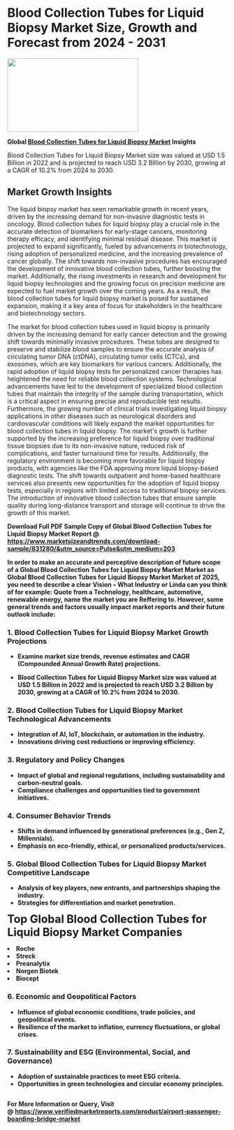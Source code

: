 <H1>Blood Collection Tubes for Liquid Biopsy Market Size, Growth and Forecast from 2024 - 2031</H1><img class="aligncenter size-medium wp-image-584254" src="https://thirdeyenews.in/wp-content/uploads/2024/09/Global-Market-Research-300x168.jpeg" alt="" width="300" height="168" /><p><strong>Global&nbsp;<a href="https://www.marketsizeandtrends.com/download-sample/831280/&amp;utm_source=Pulse&amp;utm_medium=203">Blood Collection Tubes for Liquid Biopsy Market</a> Insights</strong></p><p>Blood Collection Tubes for Liquid Biopsy Market size was valued at USD 1.5 Billion in 2022 and is projected to reach USD 3.2 Billion by 2030, growing at a CAGR of 10.2% from 2024 to 2030.</p><p><h2>Market Growth Insights</h2> <p>The liquid biopsy market has seen remarkable growth in recent years, driven by the increasing demand for non-invasive diagnostic tests in oncology. Blood collection tubes for liquid biopsy play a crucial role in the accurate detection of biomarkers for early-stage cancers, monitoring therapy efficacy, and identifying minimal residual disease. This market is projected to expand significantly, fueled by advancements in biotechnology, rising adoption of personalized medicine, and the increasing prevalence of cancer globally. The shift towards non-invasive procedures has encouraged the development of innovative blood collection tubes, further boosting the market. Additionally, the rising investments in research and development for liquid biopsy technologies and the growing focus on precision medicine are expected to fuel market growth over the coming years. As a result, the blood collection tubes for liquid biopsy market is poised for sustained expansion, making it a key area of focus for stakeholders in the healthcare and biotechnology sectors.</p> <p><strong></strong></p> <p>The market for blood collection tubes used in liquid biopsy is primarily driven by the increasing demand for early cancer detection and the growing shift towards minimally invasive procedures. These tubes are designed to preserve and stabilize blood samples to ensure the accurate analysis of circulating tumor DNA (ctDNA), circulating tumor cells (CTCs), and exosomes, which are key biomarkers for various cancers. Additionally, the rapid adoption of liquid biopsy tests for personalized cancer therapies has heightened the need for reliable blood collection systems. Technological advancements have led to the development of specialized blood collection tubes that maintain the integrity of the sample during transportation, which is a critical aspect in ensuring precise and reproducible test results. Furthermore, the growing number of clinical trials investigating liquid biopsy applications in other diseases such as neurological disorders and cardiovascular conditions will likely expand the market opportunities for blood collection tubes in liquid biopsy. The market's growth is further supported by the increasing preference for liquid biopsy over traditional tissue biopsies due to its non-invasive nature, reduced risk of complications, and faster turnaround time for results. Additionally, the regulatory environment is becoming more favorable for liquid biopsy products, with agencies like the FDA approving more liquid biopsy-based diagnostic tests. The shift towards outpatient and home-based healthcare services also presents new opportunities for the adoption of liquid biopsy tests, especially in regions with limited access to traditional biopsy services. The introduction of innovative blood collection tubes that ensure sample quality during long-distance transport and storage will continue to drive the growth of this market. <p><strong></p><p><span class=""><strong>Download Full PDF Sample Copy of Global Blood Collection Tubes for Liquid Biopsy Market Report</strong> @ <a href="https://www.marketsizeandtrends.com/download-sample/831280/&amp;utm_source=Pulse&amp;utm_medium=203" target="_blank">https://www.marketsizeandtrends.com/download-sample/831280/&amp;utm_source=Pulse&amp;utm_medium=203</a></span></p><p>In order to make an accurate and perceptive description of future scope of a Global&nbsp;Blood Collection Tubes for Liquid Biopsy Market Market as Global&nbsp;Blood Collection Tubes for Liquid Biopsy Market Market of 2025, you need to describe a clear Vision &ndash; What Industry or Linda can you think of for example: Quote from a Technology, healthcare, automotive, renewable energy, name the market you are Reffering to. However, some general trends and factors usually impact market reports and their future outlook include:</p><h3>1.&nbsp;<strong>Blood Collection Tubes for Liquid Biopsy Market Growth Projections</strong></h3><ul><li>Examine market size trends, revenue estimates and CAGR (Compounded Annual Growth Rate) projections.</li><li><p>Blood Collection Tubes for Liquid Biopsy Market size was valued at USD 1.5 Billion in 2022 and is projected to reach USD 3.2 Billion by 2030, growing at a CAGR of 10.2% from 2024 to 2030.</p></li></ul><h3>2.&nbsp;<strong>Blood Collection Tubes for Liquid Biopsy Market Technological Advancements</strong></h3><ul><li>Integration of AI, IoT, blockchain, or automation in the industry.</li><li>Innovations driving cost reductions or improving efficiency.</li></ul><h3>3.&nbsp;<strong>Regulatory and Policy Changes</strong></h3><ul><li>Impact of global and regional regulations, including sustainability and carbon-neutral goals.</li><li>Compliance challenges and opportunities tied to government initiatives.</li></ul><h3>4.&nbsp;<strong>Consumer Behavior Trends</strong></h3><ul><li>Shifts in demand influenced by generational preferences (e.g., Gen Z, Millennials).</li><li>Emphasis on eco-friendly, ethical, or personalized products/services.</li></ul><h3>5.&nbsp;<strong>Global Blood Collection Tubes for Liquid Biopsy Market Competitive Landscape</strong></h3><ul><li>Analysis of key players, new entrants, and partnerships shaping the industry.</li><li>Strategies for differentiation and market penetration.</li></ul><p data-pm-slice="1 1 []"><span style="color: inherit; font-family: inherit; font-size: 25px;">Top Global Blood Collection Tubes for Liquid Biopsy Market Companies</span></p><div class="" data-test-id=""><p><li>Roche</li><li> Streck</li><li> Preanalytix</li><li> Norgen Biotek</li><li> Biocept</li></p></div><h3>6.&nbsp;<strong>Economic and Geopolitical Factors</strong></h3><ul><li>Influence of global economic conditions, trade policies, and geopolitical events.</li><li>Resilience of the market to inflation, currency fluctuations, or global crises.</li></ul><h3>7.&nbsp;<strong>Sustainability and ESG (Environmental, Social, and Governance)</strong></h3><ul><li>Adoption of sustainable practices to meet ESG criteria.</li><li>Opportunities in green technologies and circular economy principles.</li></ul><h2><strong style="font-size: 14px;">For More Information or Query, Visit @&nbsp;</strong><a style="background-color: #ffffff; font-size: 14px;" href="https://www.marketsizeandtrends.com/report/blood-collection-tubes-for-liquid-biopsy-market/" target="_blank">https://www.verifiedmarketreports.com/product/airport-passenger-boarding-bridge-market</a></h2>
